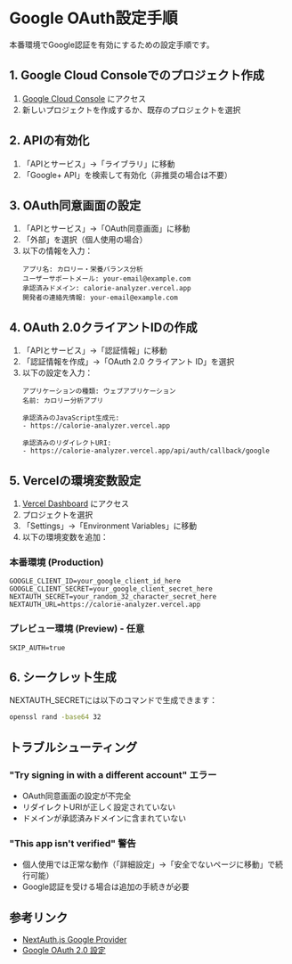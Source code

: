 # Google OAuth設定手順

本番環境でGoogle認証を有効にするための設定手順です。

## 1. Google Cloud Consoleでのプロジェクト作成

1. [Google Cloud Console](https://console.cloud.google.com/) にアクセス
2. 新しいプロジェクトを作成するか、既存のプロジェクトを選択

## 2. APIの有効化

1. 「APIとサービス」→「ライブラリ」に移動
2. 「Google+ API」を検索して有効化（非推奨の場合は不要）

## 3. OAuth同意画面の設定

1. 「APIとサービス」→「OAuth同意画面」に移動
2. 「外部」を選択（個人使用の場合）
3. 以下の情報を入力：
   ```
   アプリ名: カロリー・栄養バランス分析
   ユーザーサポートメール: your-email@example.com
   承認済みドメイン: calorie-analyzer.vercel.app
   開発者の連絡先情報: your-email@example.com
   ```

## 4. OAuth 2.0クライアントIDの作成

1. 「APIとサービス」→「認証情報」に移動
2. 「認証情報を作成」→「OAuth 2.0 クライアント ID」を選択
3. 以下の設定を入力：
   ```
   アプリケーションの種類: ウェブアプリケーション
   名前: カロリー分析アプリ

   承認済みのJavaScript生成元:
   - https://calorie-analyzer.vercel.app

   承認済みのリダイレクトURI:
   - https://calorie-analyzer.vercel.app/api/auth/callback/google
   ```

## 5. Vercelの環境変数設定

1. [Vercel Dashboard](https://vercel.com/dashboard) にアクセス
2. プロジェクトを選択
3. 「Settings」→「Environment Variables」に移動
4. 以下の環境変数を追加：

### 本番環境 (Production)
```
GOOGLE_CLIENT_ID=your_google_client_id_here
GOOGLE_CLIENT_SECRET=your_google_client_secret_here
NEXTAUTH_SECRET=your_random_32_character_secret_here
NEXTAUTH_URL=https://calorie-analyzer.vercel.app
```

### プレビュー環境 (Preview) - 任意
```
SKIP_AUTH=true
```

## 6. シークレット生成

NEXTAUTH_SECRETには以下のコマンドで生成できます：
```bash
openssl rand -base64 32
```

## トラブルシューティング

### "Try signing in with a different account" エラー
- OAuth同意画面の設定が不完全
- リダイレクトURIが正しく設定されていない
- ドメインが承認済みドメインに含まれていない

### "This app isn't verified" 警告
- 個人使用では正常な動作（「詳細設定」→「安全でないページに移動」で続行可能）
- Google認証を受ける場合は追加の手続きが必要

## 参考リンク

- [NextAuth.js Google Provider](https://next-auth.js.org/providers/google)
- [Google OAuth 2.0 設定](https://developers.google.com/identity/protocols/oauth2)